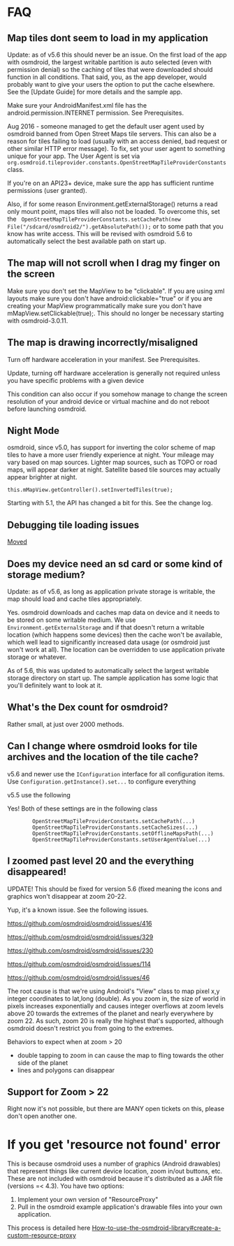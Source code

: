 # FAQ

## Map tiles dont seem to load in my application

Update: as of v5.6 this should never be an issue. On the first load of the app with osmdroid, the largest writable partition is auto selected (even with permission denial) so the caching of tiles that were downloaded should function in all conditions. That said, you, as the app developer, would probably want to give your users the option to put the cache elsewhere. See the [Update Guide] for more details and the sample app.

Make sure your AndroidManifest.xml file has the android.permission.INTERNET permission. See Prerequisites.

Aug 2016 - someone managed to get the default user agent used by osmdroid banned from Open Street Maps tile servers. This can also be a reason for tiles failing to load (usually with an access denied, bad request or other similar HTTP error message). To fix, set your user agent to something unique for your app. The User Agent is set via `org.osmdroid.tileprovider.constants.OpenStreetMapTileProviderConstants` class.

If you're on an API23+ device, make sure the app has sufficient runtime permissions (user granted).

Also, if for some reason Environment.getExternalStorage() returns a read only mount point, maps tiles will also not be loaded. To overcome this, set the ` OpenStreetMapTileProviderConstants.setCachePath(new File("/sdcard/osmdroid2/").getAbsolutePath());` or to some path that you know has write access. This will be revised with osmdroid 5.6 to automatically select the best available path on start up.

## The map will not scroll when I drag my finger on the screen

Make sure you don't set the MapView to be "clickable". If you are using xml layouts make sure you don't have android:clickable="true" or if you are creating your MapView programmatically make sure you don't have mMapView.setClickable(true);. This should no longer be necessary starting with osmdroid-3.0.11.

## The map is drawing incorrectly/misaligned

Turn off hardware acceleration in your manifest. See Prerequisites.

Update, turning off hardware acceleration is generally not required unless you have specific problems with a given device

This condition can also occur if you somehow manage to change the screen resolution of your android device or virtual machine and do not reboot before launching osmdroid.


## Night Mode

osmdroid, since v5.0, has support for inverting the color scheme of map tiles to have a more user friendly experience at night. Your mileage may vary based on map sources. Lighter map sources, such as TOPO or road maps,  will appear darker at night. Satellite based tile sources may actually appear brighter at night.

````
this.mMapView.getController().setInvertedTiles(true);
````

Starting with 5.1, the API has changed a bit for this. See the change log.

## Debugging tile loading issues

[Moved](Debugging-osmdroid)

## Does my device need an sd card or some kind of storage medium?

Update: as of v5.6, as long as application private storage is writable, the map should load and cache tiles appropriately.

Yes. osmdroid downloads and caches map data on device and it needs to be stored on some writable medium. We use `Environment.getExternalStorage` and if that doesn't return a writable location (which happens some devices) then the cache won't be available, which well lead to significantly increased data usage (or osmdroid just won't work at all). The location can be overridden to use application private storage or whatever.

As of 5.6, this was updated to automatically select the largest writable storage directory on start up. The sample application has some logic that you'll definitely want to look at it.

## What's the Dex count for osmdroid?

Rather small, at just over 2000 methods.

## Can I change where osmdroid looks for tile archives and the location of the tile cache?

v5.6 and newer use the `IConfiguration` interface for all configuration items. Use `Configuration.getInstance().set...` to configure everything

v5.5 use the following

Yes! Both of these settings are in the following class

````
        OpenStreetMapTileProviderConstants.setCachePath(...)
        OpenStreetMapTileProviderConstants.setCacheSizes(...)
        OpenStreetMapTileProviderConstants.setOfflineMapsPath(...)
        OpenStreetMapTileProviderConstants.setUserAgentValue(...)
````

## I zoomed past level 20 and the everything disappeared!

UPDATE! This should be fixed for version 5.6 (fixed meaning the icons and graphics won't disappear at zoom 20-22.

Yup, it's a known issue. See the following issues.

https://github.com/osmdroid/osmdroid/issues/416

https://github.com/osmdroid/osmdroid/issues/329

https://github.com/osmdroid/osmdroid/issues/230

https://github.com/osmdroid/osmdroid/issues/114

https://github.com/osmdroid/osmdroid/issues/46

The root cause is that we're using Android's "View" class to map pixel x,y integer coordinates to lat,long (double). As you zoom in, the size of world in pixels increases exponentially and causes integer overflows at zoom levels above 20 towards the extremes of the planet and nearly everywhere by zoom 22. As such, zoom 20 is really the highest that's supported, although osmdroid doesn't restrict you from going to the extremes. 

Behaviors to expect when at zoom > 20
 - double tapping to zoom in can cause the map to fling towards the other side of the planet
 - lines and polygons can disappear

## Support for Zoom > 22

Right now it's not possible, but there are MANY open tickets on this, please don't open another one. 

# If you get 'resource not found' error

This is because osmdroid uses a number of graphics (Android drawables) that represent things like current device location, zoom in/out buttons, etc. These are not included with osmdroid because it's distributed as a JAR file (versions =< 4.3). You have two options:

1. Implement your own version of "ResourceProxy"
2. Pull in the osmdroid example application's drawable files into your own application.

This process is detailed here [How-to-use-the-osmdroid-library#create-a-custom-resource-proxy](How-to-use-the-osmdroid-library#create-a-custom-resource-proxy)
